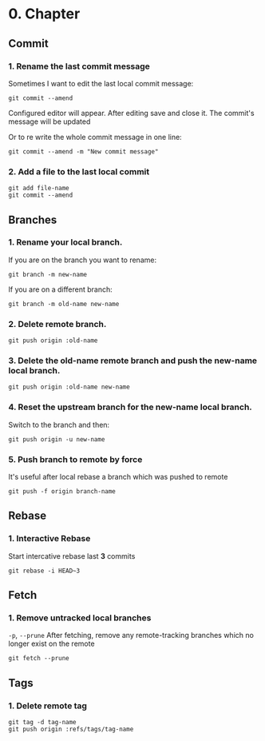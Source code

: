# 0. Chapter

## Commit

### 1. Rename the last commit message 

Sometimes I want to edit the last local commit message:

```
git commit --amend
```

Configured editor will appear. After editing save and close it. The commit's message will be updated

Or to re write the whole commit message in one line:
```
git commit --amend -m "New commit message"
```

### 2. Add a file to the last local commit

```
git add file-name
git commit --amend
```

## Branches

### 1. Rename your local branch.

If you are on the branch you want to rename:

```
git branch -m new-name
```

If you are on a different branch:

```
git branch -m old-name new-name
```

### 2. Delete remote branch.

```
git push origin :old-name
```

### 3. Delete the old-name remote branch and push the new-name local branch.

```
git push origin :old-name new-name
```

### 4. Reset the upstream branch for the new-name local branch.

Switch to the branch and then:

```
git push origin -u new-name
```

### 5. Push branch to remote by force

It's useful after local rebase a branch which was pushed to remote

```
git push -f origin branch-name
```

## Rebase

### 1. Interactive Rebase

Start intercative rebase last **3** commits

```
git rebase -i HEAD~3
```

## Fetch

### 1. Remove untracked local branches

`-p`, `--prune` After fetching, remove any remote-tracking branches which no longer exist on the remote

```
git fetch --prune
```

## Tags

### 1. Delete remote tag

```
git tag -d tag-name
git push origin :refs/tags/tag-name
```
